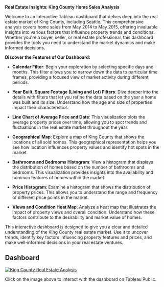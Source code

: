 **Real Estate Insights: King County Home Sales Analysis**

Welcome to an interactive Tableau dashboard that delves deep into the real estate market of King County, including Seattle. This comprehensive analysis covers home sales from May 2014 to May 2015, offering invaluable insights into various factors that influence property trends and conditions. Whether you're a buyer, seller, or real estate professional, this dashboard provides the tools you need to understand the market dynamics and make informed decisions.

**Discover the Features of Our Dashboard:**

- **Calendar Filter**: Begin your exploration by selecting specific days and months. This filter allows you to narrow down the data to particular time frames, providing a focused view of market activity during different periods.

- **Year Built, Square Footage (Living and Lot) Filters**: Dive deeper into the details with filters that let you refine the data based on the year a home was built and its size. Understand how the age and size of properties impact their characteristics.

- **Line Chart of Average Price and Date**: This visualization plots the average property prices over time, allowing you to spot trends and fluctuations in the real estate market throughout the year.

- **Geographical Map**: Explore a map of King County that shows the locations of all sold homes. This geographical representation helps you see how location influences property values and identify hot spots in the market.

- **Bathrooms and Bedrooms Histogram**: View a histogram that displays the distribution of homes based on the number of bathrooms and bedrooms. This visualization provides insights into the availability and common features of homes within the market.

- **Price Histogram**: Examine a histogram that shows the distribution of property prices. This allows you to understand the range and frequency of different price points in the market.

- **Views and Condition Heat Map**: Analyze a heat map that illustrates the impact of property views and overall condition. Understand how these factors contribute to the desirability and market value of homes.

This interactive dashboard is designed to give you a clear and detailed understanding of the King County real estate market. Use it to uncover trends, identify key factors influencing property features and prices, and make well-informed decisions in your real estate ventures.

## Dashboard

[![King County Real Estate Analysis](https://public.tableau.com/static/images/YO/your_dashboard_name/1.png)](https://public.tableau.com/views/KingCountyHouseSales_17160755360280/KingCountyHouseSales?:language=en-GB&:sid=&:display_count=n&:origin=viz_share_link)

Click on the image above to interact with the dashboard on Tableau Public.
